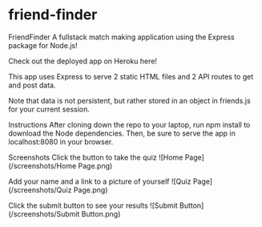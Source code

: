 # friend-finder

FriendFinder
A fullstack match making application using the Express package for Node.js!

Check out the deployed app on Heroku here!

This app uses Express to serve 2 static HTML files and 2 API routes to get and post data.

Note that data is not persistent, but rather stored in an object in friends.js for your current session.

Instructions
After cloning down the repo to your laptop, run npm install to download the Node dependencies. Then, be sure to serve the app in localhost:8080 in your browser.

Screenshots
Click the button to take the quiz
![Home Page](/screenshots/Home Page.png)

Add your name and a link to a picture of yourself
![Quiz Page](/screenshots/Quiz Page.png)

Click the submit button to see your results
![Submit Button](/screenshots/Submit Button.png)
